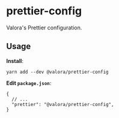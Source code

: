 # prettier-config

Valora's Prettier configuration.

## Usage

**Install**:

```
yarn add --dev @valora/prettier-config
```

**Edit `package.json`**:

```jsonc
{
  // ...
  "prettier": "@valora/prettier-config",
}
```
